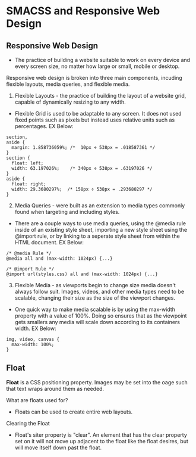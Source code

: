 # SMACSS and Responsive Web Design

## Responsive Web Design
- The practice of building a website suitable to work on every device and every screen size, no matter how large or small, mobile or desktop.

Responsive web design is broken into three main components, incuding flexible layouts, media queries, and flexible media.
1. Flexible Layouts - the practice of building the layout of a website grid, capable of dynamically resizing to any width.
- Flexible Grid is used to be adaptable to any screen. It does not used fixed points such as pixels but instead uses relative units such as percentages. EX Below:

```
section,
aside {
  margin: 1.858736059%; /*  10px ÷ 538px = .018587361 */
}
section {
  float: left;
  width: 63.197026%;    /* 340px ÷ 538px = .63197026 */   
}
aside {
  float: right;
  width: 29.3680297%;  /* 158px ÷ 538px = .293680297 */
}
```

2. Media Queries - were built as an extension to media types commonly found when targeting and including styles. 
- There are a couple ways to use media queries, using the @media rule inside of an existing style sheet, importing a new style sheet using the @import rule, or by linking to a seperate style sheet from within the HTML document. EX Below:

```
/* @media Rule */
@media all and (max-width: 1024px) {...}

/* @import Rule */
@import url(styles.css) all and (max-width: 1024px) {...}
```

3. Flexible Media - as viewports begin to change size media doesn't always follow suit. Images, videos, and other media types need to be scalable, changing their size as the size of the viewport changes.
- One quick way to make media scalable is by using the max-width property with a value of 100%. Doing so ensures that as the viewpoint gets smallers any media will scale down according to its containers width. EX Below:

```
img, video, canvas {
  max-width: 100%;
}
```

## Float
**Float** is a CSS positioning property. Images may be set into the oage such that text wraps around them as needed.

What are floats used for?
- Floats can be used to create entire web layouts. 

Clearing the Float 
- Float's siter property is "clear". An element that has the clear property set on it will not move up adjacent to the float like the float desires, but will move itself down past the float. 